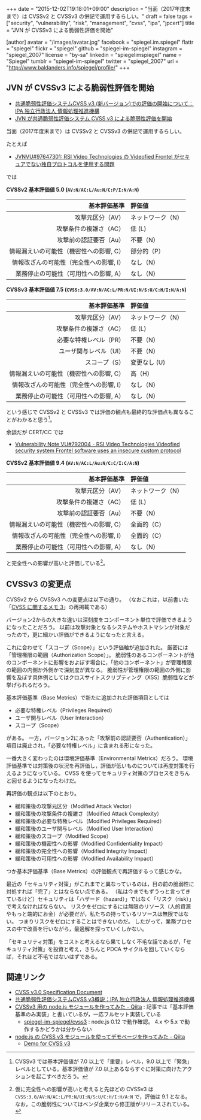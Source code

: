 +++
date = "2015-12-02T19:18:01+09:00"
description = "当面（2017年度末まで）は CVSSv2 と CVSSv3 の併記で運用するらしい。"
draft = false
tags = ["security", "vulnerability", "risk", "management", "cvss", "ipa", "jpcert"]
title = "JVN が CVSSv3 による脆弱性評価を開始"

[author]
  avatar = "/images/avatar.jpg"
  facebook = "spiegel.im.spiegel"
  flattr = "spiegel"
  flickr = "spiegel"
  github = "spiegel-im-spiegel"
  instagram = "spiegel_2007"
  license = "by-sa"
  linkedin = "spiegelimspiegel"
  name = "Spiegel"
  tumblr = "spiegel-im-spiegel"
  twitter = "spiegel_2007"
  url = "http://www.baldanders.info/spiegel/profile/"
+++

## JVN が CVSSv3 による脆弱性評価を開始

- [共通脆弱性評価システムCVSS v3 (新バージョン)での評価の開始について：IPA 独立行政法人 情報処理推進機構](http://www.ipa.go.jp/security/vuln/SeverityLevel3.html)
- [JVN が共通脆弱性評価システム CVSS v3 による脆弱性評価を開始](https://www.jpcert.or.jp/press/2015/20151201-CVSSv3.html)

当面（2017年度末まで）は CVSSv2 と CVSSv3 の併記で運用するらしい。

たとえば

- [JVNVU#97647301: RSI Video Technologies の Videofied Frontel がセキュアでない独自プロトコルを使用する問題](http://jvn.jp/vu/JVNVU97647301/)

では

**CVSSv2 基本評価値 5.0 (`AV:N/AC:L/Au:N/C:P/I:N/A:N`)**

| 基本評価基準                            | 評価値            |
|----------------------------------------:|:------------------|
| 攻撃元区分（AV）                        | ネットワーク（N） |
| 攻撃条件の複雑さ（AC）                  | 低 (L)            |
| 攻撃前の認証要否（Au）                  | 不要（N）         |
| 情報漏えいの可能性（機密性への影響, C） | 部分的（P）       |
| 情報改ざんの可能性（完全性への影響, I） | なし（N）         |
| 業務停止の可能性（可用性への影響, A）   | なし（N）         |


**CVSSv3 基本評価値 7.5 (`CVSS:3.0/AV:N/AC:L/PR:N/UI:N/S:U/C:H/I:N/A:N`)**

| 基本評価基準                            | 評価値            |
|----------------------------------------:|:------------------|
| 攻撃元区分（AV）                        | ネットワーク（N） |
| 攻撃条件の複雑さ（AC）                  | 低 (L)            |
| 必要な特権レベル（PR）                  | 不要（N）         |
| ユーザ関与レベル（UI）                  | 不要（N）         |
| スコープ（S）                           | 変更なし (U)      |
| 情報漏えいの可能性（機密性への影響, C） | 高（H）           |
| 情報改ざんの可能性（完全性への影響, I） | なし（N）         |
| 業務停止の可能性（可用性への影響, A）   | なし（N）         |

という感じで CVSSv2 と CVSSv3 では評価の観点も最終的な評価点も異なることがわかると思う[^a]。

[^a]: CVSSv3 では基本評価値が 7.0 以上で「重要」レベル，9.0 以上で「緊急」レベルとしている。基本評価値が 7.0 以上あるならすぐに対策に向けたアクションを起こすべきだろう。

余談だが CERT/CC では

- [Vulnerability Note VU#792004 - RSI Video Technologies Videofied security system Frontel software uses an insecure custom protocol](http://www.kb.cert.org/vuls/id/792004)

**CVSSv2 基本評価値 9.4 (`AV:N/AC:L/Au:N/C:C/I:C/A:N`)**

| 基本評価基準                            | 評価値            |
|----------------------------------------:|:------------------|
| 攻撃元区分（AV）                        | ネットワーク（N） |
| 攻撃条件の複雑さ（AC）                  | 低 (L)            |
| 攻撃前の認証要否（Au）                  | 不要（N）         |
| 情報漏えいの可能性（機密性への影響, C） | 全面的（C）       |
| 情報改ざんの可能性（完全性への影響, I） | 全面的（C）       |
| 業務停止の可能性（可用性への影響, A）   | なし（N）         |

と完全性への影響が高いと評価している[^b]。

[^b]: 仮に完全性への影響が高いと考えると先ほどの CVSSv3 は `CVSS:3.0/AV:N/AC:L/PR:N/UI:N/S:U/C:H/I:H/A:N` で，評価は 9.1 となる。なお，この脆弱性についてはベンダ企業から修正版がリリースされている。

## CVSSv3 の変更点

CVSSv2 から CVSSv3 への変更点は以下の通り。
（なおこれは，以前書いた「[CVSS に関するメモ 3](http://www.baldanders.info/spiegel/log2/000864.shtml)」の再掲載である）

バージョン2からの大きな違いは深刻度をコンポーネント単位で評価できるようになったことだろう。
以前は攻撃対象となるシステムやホストマシンが対象だったので，更に細かい評価ができるようになったと言える。

これに合わせて「スコープ（Scope）」という評価軸が追加された。
厳密には「管理権限の範囲（Authorization Scope）」。
脆弱性のあるコンポーネントが他のコンポーネントに影響をおよぼす場合に，「他のコンポーネント」が管理権限の範囲の内側か外側かで深刻度が異なる。
脆弱性が管理権限の範囲の外側に影響を及ぼす具体例としてはクロスサイトスクリプティング（XSS）脆弱性などが挙げられるだろう。

基本評価基準（Base Metrics）で新たに追加された評価項目としては


- 必要な特権レベル（Privileges Required）
- ユーザ関与レベル（User Interaction）
- スコープ（Scope）

がある。
一方，バージョン2にあった「攻撃前の認証要否（Authentication）」項目は廃止され，「必要な特権レベル」に含まれる形になった。

一番大きく変わったのは環境評価基準（Environmental Metrics）だろう。
環境評価基準では対策後の状況を再評価し，評価が低いものについては再度対策を行えるようになっている。
CVSS を使ってセキュリティ対策のプロセスをきちんと回せるようになったわけだ。

再評価の観点は以下のとおり。


- 緩和策後の攻撃元区分（Modified Attack Vector）
- 緩和策後の攻撃条件の複雑さ（Modified Attack Complexity）
- 緩和策後の必要な特権レベル（Modified Privileges Required）
- 緩和策後のユーザ関与レベル（Modified User Interaction）
- 緩和策後のスコープ（Modified Scope）
- 緩和策後の機密性への影響（Modified Confidentiality Impact）
- 緩和策後の完全性への影響（Modified Integrity Impact）
- 緩和策後の可用性への影響（Modified Availability Impact）

つか基本評価基準（Base Metrics）の評価観点で再評価するって感じかな。

最近の「セキュリティ対策」がこれまでと異なっているのは，目の前の脆弱性に対処すれば「完了」とはならない点である。
（私は今までもずうっと言ってきているけど）セキュリティは「ハザード（hazard）」ではなく「リスク（risk）」で考えなければならない。
リスクをゼロにするには無限のリソース（人的資源やもっと端的にお金）が必要だが，私たちの持っているリソースは無限ではない。
つまりリスクをゼロにすることはできないのだ。
したがって，業務プロセスの中で改善を行いながら，最適解を探っていくしかない。

「セキュリティ対策」をコストと考えるなら果てしなく不毛な話であるが，「セキュリティ対策」を投資と考え，きちんと PDCA サイクルを回していくならば，それほど不毛ではないはずである。

## 関連リンク

- [CVSS v3.0 Specification Document](https://www.first.org/cvss/specification-document)
- [共通脆弱性評価システムCVSS v3概説：IPA 独立行政法人 情報処理推進機構](http://www.ipa.go.jp/security/vuln/CVSSv3.html)
- [CVSSv3 用の node.js モジュールを作ってみた - Qiita](http://qiita.com/spiegel-im-spiegel/items/d6fe10d3df92b9d8556b) : 記事では「基本評価基準のみ実装」と書いているが，一応フルセット実装している
    - [spiegel-im-spiegel/cvss3](https://github.com/spiegel-im-spiegel/cvss3) : node.js 0.12 で動作確認。 4.x や 5.x で動作するかどうかは分からない
- [node.js の CVSS v3 モジュールを使ってデモページを作ってみた - Qiita](http://qiita.com/spiegel-im-spiegel/items/f2db3759b957206d4521)
    - [Demo for CVSS v3](http://www.baldanders.info/spiegel/archive/cvss/cvss3.html)
